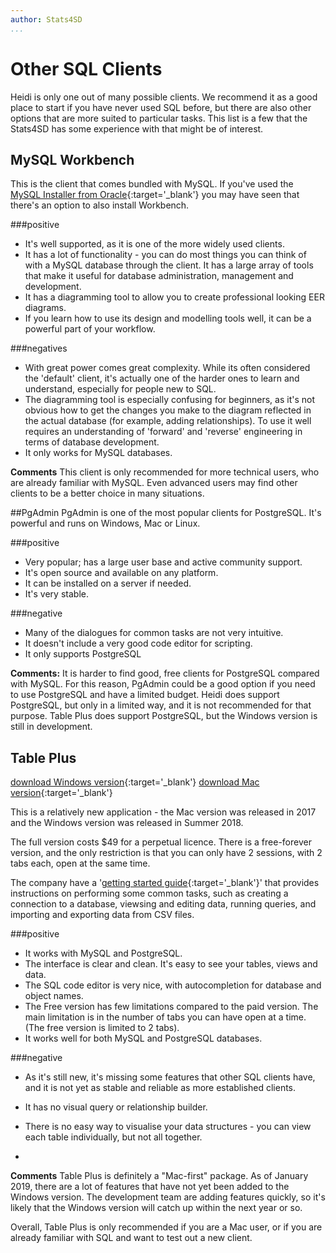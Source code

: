 ```yaml
---
author: Stats4SD
...
```


# Other SQL Clients

Heidi is only one out of many possible clients. We recommend it as a good place to start if you have never used SQL before, but there are also other options that are more suited to particular tasks. This list is a few that the Stats4SD has some experience with that might be of interest.

## MySQL Workbench
This is the client that comes bundled with MySQL. If you've used the [MySQL Installer from Oracle](https://dev.mysql.com/downloads/installer/){:target='_blank'} you may have seen that there's an option to also install Workbench.

###positive
- It's well supported, as it is one of the more widely used clients.
- It has a lot of functionality - you can do most things you can think of with a MySQL database through the client. It has a large array of tools that make it useful for database administration, management and development.
- It has a diagramming tool to allow you to create professional looking EER diagrams.
- If you learn how to use its design and modelling tools well, it can be a powerful part of your workflow.

###negatives
- With great power comes great complexity. While its often considered the 'default' client, it's actually one of the harder ones to learn and understand, especially for people new to SQL. 
- The diagramming tool is especially confusing for beginners, as it's not obvious how to get the changes you make to the diagram reflected in the actual database (for example, adding relationships). To use it well requires an understanding of 'forward' and 'reverse' engineering in terms of database development.
- It only works for MySQL databases.

**Comments**
This client is only recommended for more technical users, who are already familiar with MySQL. Even advanced users may find other clients to be a better choice in many situations.

##PgAdmin
PgAdmin is one of the most popular clients for PostgreSQL. It's powerful and runs on Windows, Mac or Linux.

###positive
- Very popular; has a large user base and active community support.
- It's open source and available on any platform. 
- It can be installed on a server if needed.
- It's very stable.

###negative
- Many of the dialogues for common tasks are not very intuitive.
- It doesn't include a very good code editor for scripting.
- It only supports PostgreSQL

**Comments:**
It is harder to find good, free clients for PostgreSQL compared with MySQL. For this reason, PgAdmin could be a good option if you need to use PostgreSQL and have a limited budget. Heidi does support PostgreSQL, but only in a limited way, and it is not recommended for that purpose. Table Plus does support PostgreSQL, but the Windows version is still in development.

## Table Plus
[download Windows version](https://tableplus.io/windows){:target='_blank'}
[download Mac version](https://tableplus.io/){:target='_blank'}

This is a relatively new application - the Mac version was released in 2017 and the Windows version was released in Summer 2018.

The full version costs $49 for a perpetual licence. There is a free-forever version, and the only restriction is that you can only have 2 sessions, with 2 tabs each, open at the same time.

The company have a '[getting started guide](https://tableplus.io/blog/2018/04/getting-started-with-tableplus.html){:target='_blank'}' that provides instructions on performing some common tasks, such as creating a connection to a database, viewsing and editing data, running queries, and importing and exporting data from CSV files.

###positive
- It works with MySQL and PostgreSQL.
- The interface is clear and clean. It's easy to see your tables, views and data.
- The SQL code editor is very nice, with autocompletion for database and object names.
- The Free version has few limitations compared to the paid version. The main limitation is in the number of tabs you can have open at a time. (The free version is limited to 2 tabs).
- It works well for both MySQL and PostgreSQL databases.

###negative
- As it's still new, it's missing some features that other SQL clients have, and it is not yet as stable and reliable as more established clients.
- It has no visual query or relationship builder.
- There is no easy way to visualise your data structures - you can view each table individually, but not all together.

-
**Comments**
Table Plus is definitely a "Mac-first" package. As of January 2019, there are a lot of features that have not yet been added to the Windows version. The development team are adding features quickly, so it's likely that the Windows version will catch up within the next year or so.

Overall, Table Plus is only recommended if you are a Mac user, or if you are already familiar with SQL and want to test out a new client.

